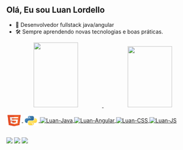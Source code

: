 ## Olá, Eu sou Luan Lordello
- 🌱 Desenvolvedor fullstack java/angular
- 🛠  Sempre aprendendo novas tecnologias e boas práticas.

<div align="center">
  <a href="https://github.com/LordeLuan">
  <img width="48%" height="170em" src="https://github-readme-stats.vercel.app/api?username=LordeLuan&show_icons=true&theme=dracula&include_all_commits=true&count_private=false"/>
  <img width="48%" height="160em" src="https://github-readme-stats.vercel.app/api/top-langs/?username=LordeLuan&layout=compact&langs_count=7&theme=dracula"/>
</div>
<div style="display: inline_block"><br>
   <img align="center" alt="Luan-HTML" height="30" width="40" src="https://raw.githubusercontent.com/devicons/devicon/master/icons/html5/html5-original.svg">
  <img align="center" alt="Luan-Python" height="30" width="40" src="https://raw.githubusercontent.com/devicons/devicon/master/icons/python/python-original.svg">
  <img align="center" alt="Luan-Java" height="30" width="40" src="https://cdn.jsdelivr.net/gh/devicons/devicon/icons/java/java-original.svg">
  <img align="center" alt="Luan-Angular" height="30" width="60" src="https://img.shields.io/badge/Angular-DD0031?style=for-the-badge&logo=angular&logoColor=white">
  <img align="center" alt="Luan-CSS" height="30" width="60" src="https://img.shields.io/badge/CSS-239120?&style=for-the-badge&logo=css3&logoColor=white">
  <img align="center" alt="Luan-JS" height="30" width="60" src="https://img.shields.io/badge/JavaScript-F7DF1E?style=for-the-badge&logo=javascript&logoColor=black">
</div>
 
  ##
 
<div> 
  <a href="https://instagram.com/lordelluan" target="_blank"><img src="https://img.shields.io/badge/-Instagram-%23E4405F?style=for-the-badge&logo=instagram&logoColor=white"></a>
  <a href = "mailto:lordellu@hotmail.com"><img src="https://img.shields.io/badge/Microsoft_Outlook-0078D4?style=for-the-badge&logo=microsoft-outlook&logoColor=white" target="_blank"></a>
  <a href="https://www.linkedin.com/in/luan-lordello-69aa58196/" target="_blank"><img src="https://img.shields.io/badge/-LinkedIn-%230077B5?style=for-the-badge&logo=linkedin&logoColor=white"></a> 
</div>
